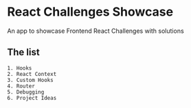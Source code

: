 # React Challenges Showcase

An app to showcase Frontend React Challenges with solutions

## The list

    1. Hooks
    2. React Context
    3. Custom Hooks
    4. Router
    5. Debugging
    6. Project Ideas
